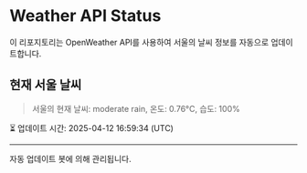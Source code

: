 
# Weather API Status

이 리포지토리는 OpenWeather API를 사용하여 서울의 날씨 정보를 자동으로 업데이트합니다.

## 현재 서울 날씨
> 서울의 현재 날씨: moderate rain, 온도: 0.76°C, 습도: 100%

⏳ 업데이트 시간: 2025-04-12 16:59:34 (UTC)

---
자동 업데이트 봇에 의해 관리됩니다.
